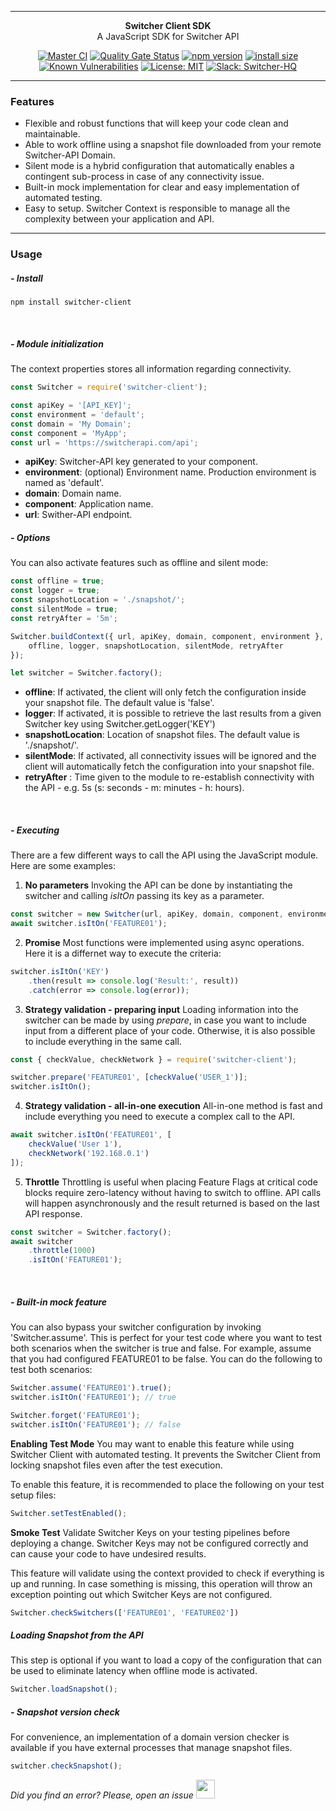***

<div align="center">
<b>Switcher Client SDK</b><br>
A JavaScript SDK for Switcher API
</div>

<div align="center">

[![Master CI](https://github.com/switcherapi/switcher-client-master/actions/workflows/master.yml/badge.svg)](https://github.com/switcherapi/switcher-client-master/actions/workflows/master.yml)
[![Quality Gate Status](https://sonarcloud.io/api/project_badges/measure?project=switcherapi_switcher-client-master&metric=alert_status)](https://sonarcloud.io/dashboard?id=switcherapi_switcher-client-master)
[![npm version](https://badge.fury.io/js/switcher-client.svg)](https://badge.fury.io/js/switcher-client)
[![install size](https://packagephobia.com/badge?p=switcher-client)](https://packagephobia.com/result?p=switcher-client)
[![Known Vulnerabilities](https://snyk.io/test/github/switcherapi/switcher-client-master/badge.svg?targetFile=package.json)](https://snyk.io/test/github/switcherapi/switcher-client-master?targetFile=package.json)
[![License: MIT](https://img.shields.io/badge/License-MIT-yellow.svg)](https://opensource.org/licenses/MIT)
[![Slack: Switcher-HQ](https://img.shields.io/badge/slack-@switcher/hq-blue.svg?logo=slack)](https://switcher-hq.slack.com/)

</div>

***

### Features
- Flexible and robust functions that will keep your code clean and maintainable.
- Able to work offline using a snapshot file downloaded from your remote Switcher-API Domain.
- Silent mode is a hybrid configuration that automatically enables a contingent sub-process in case of any connectivity issue.
- Built-in mock implementation for clear and easy implementation of automated testing.
- Easy to setup. Switcher Context is responsible to manage all the complexity between your application and API.

* * *

### Usage

##### - Install  
`npm install switcher-client`

</br>

##### - Module initialization
The context properties stores all information regarding connectivity.

```js
const Switcher = require('switcher-client');

const apiKey = '[API_KEY]';
const environment = 'default';
const domain = 'My Domain';
const component = 'MyApp';
const url = 'https://switcherapi.com/api';
```

- **apiKey**: Switcher-API key generated to your component.
- **environment**: (optional) Environment name. Production environment is named as 'default'.
- **domain**: Domain name.
- **component**: Application name.
- **url**: Swither-API endpoint.

##### - Options
You can also activate features such as offline and silent mode:

```js
const offline = true;
const logger = true;
const snapshotLocation = './snapshot/';
const silentMode = true;
const retryAfter = '5m';

Switcher.buildContext({ url, apiKey, domain, component, environment }, {
    offline, logger, snapshotLocation, silentMode, retryAfter
});

let switcher = Switcher.factory();
```

- **offline**: If activated, the client will only fetch the configuration inside your snapshot file. The default value is 'false'.
- **logger**: If activated, it is possible to retrieve the last results from a given Switcher key using Switcher.getLogger('KEY')
- **snapshotLocation**: Location of snapshot files. The default value is './snapshot/'.
- **silentMode**: If activated, all connectivity issues will be ignored and the client will automatically fetch the configuration into your snapshot file.
- **retryAfter** : Time given to the module to re-establish connectivity with the API - e.g. 5s (s: seconds - m: minutes - h: hours).

</br>

##### - Executing
There are a few different ways to call the API using the JavaScript module.
Here are some examples:

1. **No parameters**
Invoking the API can be done by instantiating the switcher and calling *isItOn* passing its key as a parameter.

```js
const switcher = new Switcher(url, apiKey, domain, component, environment);
await switcher.isItOn('FEATURE01');
```

2. **Promise**
Most functions were implemented using async operations. Here it is a differnet way to execute the criteria:

```js
switcher.isItOn('KEY')
    .then(result => console.log('Result:', result))
    .catch(error => console.log(error));
```

3. **Strategy validation - preparing input**
Loading information into the switcher can be made by using *prepare*, in case you want to include input from a different place of your code. Otherwise, it is also possible to include everything in the same call.

```js
const { checkValue, checkNetwork } = require('switcher-client');

switcher.prepare('FEATURE01', [checkValue('USER_1')];
switcher.isItOn();
```

4. **Strategy validation - all-in-one execution**
All-in-one method is fast and include everything you need to execute a complex call to the API.

```js
await switcher.isItOn('FEATURE01', [
    checkValue('User 1'),
    checkNetwork('192.168.0.1')
]);
```

5. **Throttle**
Throttling is useful when placing Feature Flags at critical code blocks require zero-latency without having to switch to offline.
API calls will happen asynchronously and the result returned is based on the last API response.

```js
const switcher = Switcher.factory();
await switcher
    .throttle(1000)
    .isItOn('FEATURE01');
```

</br>

##### - Built-in mock feature
You can also bypass your switcher configuration by invoking 'Switcher.assume'. This is perfect for your test code where you want to test both scenarios when the switcher is true and false. For example, assume that you had configured FEATURE01 to be false. You can do the following to test both scenarios:

```js
Switcher.assume('FEATURE01').true();
switcher.isItOn('FEATURE01'); // true

Switcher.forget('FEATURE01');
switcher.isItOn('FEATURE01'); // false
```

**Enabling Test Mode**
You may want to enable this feature while using Switcher Client with automated testing.
It prevents the Switcher Client from locking snapshot files even after the test execution.

To enable this feature, it is recommended to place the following on your test setup files:
```js
Switcher.setTestEnabled();
```

**Smoke Test**
Validate Switcher Keys on your testing pipelines before deploying a change.
Switcher Keys may not be configured correctly and can cause your code to have undesired results.

This feature will validate using the context provided to check if everything is up and running.
In case something is missing, this operation will throw an exception pointing out which Switcher Keys are not configured.

```js
Switcher.checkSwitchers(['FEATURE01', 'FEATURE02'])
```

##### Loading Snapshot from the API
This step is optional if you want to load a copy of the configuration that can be used to eliminate latency when offline mode is activated.

```js
Switcher.loadSnapshot();
```

##### - Snapshot version check
For convenience, an implementation of a domain version checker is available if you have external processes that manage snapshot files.

```js
switcher.checkSnapshot();
```

*Did you find an error? Please, open an issue*
<a href="https://github.com/switcherapi/switcher-management/issues/new?title=fix:+[libjavascript.md]+-+[INSERT+SHORT+DESCRIPTION]" target="_blank">
    <img src="[$ASSETS_LOCATION]\github.svg" style="width: 30px;">
</a> 